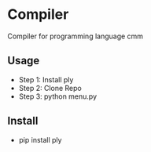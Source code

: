 # Compiler
Compiler for programming language cmm

## Usage
- Step 1: Install ply
- Step 2: Clone Repo
- Step 3: python menu.py

## Install
- pip install ply
